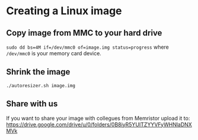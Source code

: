 # Creating a Linux image

## Copy image from MMC to your hard drive
```sudo dd bs=4M if=/dev/mmc0 of=image.img status=progress```
where `/dev/mmc0` is your memory card device.


## Shrink the image
```./autoresizer.sh image.img```

## Share with us
If you want to share your image with collegues from Memristor upload it to:  
https://drive.google.com/drive/u/0/folders/0B8iyR5YUITZYYVFyWHNlaDNXMVk


